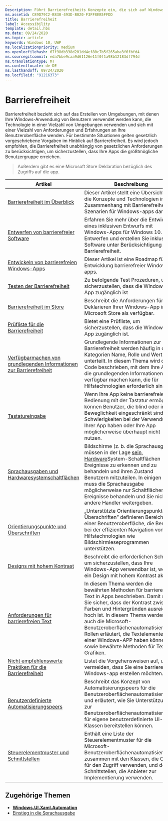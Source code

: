 ```yaml
---
Description: Führt Barrierefreiheits Konzepte ein, die sich auf Windows-apps beziehen.
ms.assetid: C89D79C2-B830-493D-B020-F3FF8EB5FFDD
title: Barrierefreiheit
label: Accessibility
template: detail.hbs
ms.date: 09/24/2020
ms.topic: article
keywords: Windows 10, UWP
ms.localizationpriority: medium
ms.openlocfilehash: 67f98db338d201dd4ef80c7b5f265aba3f6fbfd4
ms.sourcegitcommit: eda7bbe9caa9d61126e11f0f1a98b12183df794d
ms.translationtype: MT
ms.contentlocale: de-DE
ms.lasthandoff: 09/24/2020
ms.locfileid: "91216373"
---
```

# <a name="accessibility"></a>Barrierefreiheit  

Barrierefreiheit bezieht sich auf das Erstellen von Umgebungen, mit denen Ihre Windows-Anwendung von Benutzern verwendet werden kann, die Technologie in einer Vielzahl von Umgebungen verwenden und sich mit einer Vielzahl von Anforderungen und Erfahrungen an Ihre Benutzeroberfläche wenden. Für bestimmte Situationen gelten gesetzlich vorgeschriebene Vorgaben im Hinblick auf Barrierefreiheit. Es wird jedoch empfohlen, die Barrierefreiheit unabhängig von gesetzlichen Anforderungen zu berücksichtigen, um sicherzustellen, dass Ihre Apps die größtmögliche Benutzergruppe erreichen.

> Außerdem gibt es eine Microsoft Store Deklaration bezüglich des Zugriffs auf die app.

| Artikel | Beschreibung |
|---------|-------------|
| [Barrierefreiheit im Überblick](accessibility-overview.md) | Dieser Artikel stellt eine Übersicht über die Konzepte und Technologien im Zusammenhang mit Barrierefreiheits Szenarien für Windows-apps dar. |
| [Entwerfen von barrierefreier Software](designing-inclusive-software.md) | Erfahren Sie mehr über die Entwicklung eines inklusiven Entwurfs mit Windows-Apps für Windows 10.  Entwerfen und erstellen Sie inklusive Software unter Berücksichtigung der Barrierefreiheit. |
| [Entwickeln von barrierefreien Windows-Apps](developing-inclusive-windows-apps.md) | Dieser Artikel ist eine Roadmap für die Entwicklung barrierefreier Windows-apps. |
| [Testen der Barrierefreiheit](accessibility-testing.md) | Zu befolgende Test Prozeduren, um sicherzustellen, dass die Windows-App zugänglich ist |
| [Barrierefreiheit im Store](accessibility-in-the-store.md) | Beschreibt die Anforderungen für das Deklarieren Ihrer Windows-App im Microsoft Store als verfügbar. |
| [Prüfliste für die Barrierefreiheit](accessibility-checklist.md) | Bietet eine Prüfliste, um sicherzustellen, dass die Windows-App zugänglich ist. |
| [Verfügbarmachen von grundlegenden Informationen zur Barrierefreiheit](basic-accessibility-information.md) | Grundlegende Informationen zur Barrierefreiheit werden häufig in die Kategorien Name, Rolle und Wert unterteilt. In diesem Thema wird der Code beschrieben, mit dem Ihre App die grundlegenden Informationen verfügbar machen kann, die für Hilfstechnologien erforderlich sind. |
| [Tastatureingabe](keyboard-accessibility.md) | Wenn Ihre App keine barrierefreie Bedienung mit der Tastatur ermöglicht, können Benutzer, die blind oder in ihrer Beweglichkeit eingeschränkt sind, Schwierigkeiten bei der Verwendung Ihrer App haben oder Ihre App möglicherweise überhaupt nicht nutzen. |
| [Sprachausgaben und Hardwaresystemschaltflächen](system-button-narration.md) | Bildschirme (z. b. die Sprachausgabe) müssen in der Lage [sein, Hardware](https://support.microsoft.com/en-us/help/22798/windows-10-complete-guide-to-narrator)System-Schaltflächen Ereignisse zu erkennen und zu behandeln und ihren Zustand Benutzern mitzuteilen. In einigen Fällen muss die Sprachausgabe möglicherweise nur Schaltflächen Ereignisse behandeln und Sie nicht an andere Handler weitergeben. |
| [Orientierungspunkte und Überschriften](landmarks-and-headings.md) | „Unterstützte Orientierungspunkte und Überschriften” definieren Bereiche einer Benutzeroberfläche, die Benutzer bei der effizienten Navigation von Hilfstechnologien wie Bildschirmleseprogrammen unterstützen. |
| [Designs mit hohem Kontrast](high-contrast-themes.md) | Beschreibt die erforderlichen Schritte, um sicherzustellen, dass Ihre Windows-App verwendbar ist, wenn ein Design mit hohem Kontrast aktiv ist. |
| [Anforderungen für barrierefreien Text](accessible-text-requirements.md) | In diesem Thema werden die bewährten Methoden für barrierefreien Text in Apps beschrieben. Damit stellen Sie sicher, dass der Kontrast zwischen Farben und Hintergründen ausreichend hoch ist. In diesem Thema werden auch die Microsoft-Benutzeroberflächenautomatisierungs-Rollen erläutert, die Textelemente in einer Windows-APP haben können, sowie bewährte Methoden für Text in Grafiken. |
| [Nicht empfehlenswerte Praktiken für die Barrierefreiheit](practices-to-avoid.md) | Listet die Vorgehensweisen auf, um zu vermeiden, dass Sie eine barrierefreie Windows-app erstellen möchten. |
| [Benutzerdefinierte Automatisierungspeers](custom-automation-peers.md) | Beschreibt das Konzept von Automatisierungspeers für die Benutzeroberflächenautomatisierung und erläutert, wie Sie Unterstützung zur Benutzeroberflächenautomatisierung für eigene benutzerdefinierte UI-Klassen bereitstellen können. |
| [Steuerelementmuster und Schnittstellen](control-patterns-and-interfaces.md) | Enthält eine Liste der Steuerelementmuster für die Microsoft-Benutzeroberflächenautomatisierung zusammen mit den Klassen, die Clients für den Zugriff verwenden, und den Schnittstellen, die Anbieter zur Implementierung verwenden. |

## <a name="related-topics"></a>Zugehörige Themen  
* [**Windows.UI.Xaml.Automation**](/uwp/api/Windows.UI.Xaml.Automation) 
* [Einstieg in die Sprachausgabe](https://support.microsoft.com/help/22798/windows-10-complete-guide-to-narrator)

